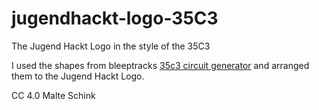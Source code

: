# jugendhackt-logo-35C3
The Jugend Hackt Logo in the style of the 35C3

I used the shapes from bleeptracks [35c3 circuit generator](https://github.com/bleeptrack/35c3-circuit-generator) and arranged them to the Jugend Hackt Logo.

CC 4.0 Malte Schink
